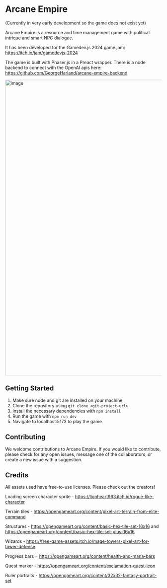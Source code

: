 # Arcane Empire

(Currently in very early development so the game does not exist yet)

Arcane Empire is a resource and time management game with political intrique and smart NPC dialogue.

It has been developed for the Gamedev.js 2024 game jam: https://itch.io/jam/gamedevjs-2024

The game is built with Phaser.js in a Preact wrapper. There is a node backend to connect with the OpenAI apis here: https://github.com/GeorgeHarland/arcane-empire-backend

<img width="952" alt="image" src="https://github.com/GeorgeHarland/arcane-empire/assets/37070520/35de4e8d-418a-46ac-b94f-a7c4ea3a8372">

## Getting Started

1. Make sure node and git are installed on your machine
2. Clone the repository using `git clone <git-project-url>`
3. Install the necessary dependencies with `npm install`
4. Run the game with `npm run dev`
5. Navigate to localhost:5173 to play the game

## Contributing

We welcome contributions to Arcane Empire. If you would like to contribute, please check for any open issues, message one of the collaborators, or create a new issue with a suggestion.

## Credits

All assets used have free-to-use licenses. Please check out the creators!

Loading screen character sprite - https://lionheart963.itch.io/rogue-like-character

Terrain tiles - https://opengameart.org/content/pixel-art-terrain-from-elite-command

Structures - https://opengameart.org/content/basic-hex-tile-set-16x16 and https://opengameart.org/content/basic-hex-tile-set-plus-16x16

Wizards - https://free-game-assets.itch.io/mage-towers-pixel-art-for-tower-defense

Progress bars = https://opengameart.org/content/health-and-mana-bars

Quest marker - https://opengameart.org/content/exclamation-quest-icon

Ruler portraits - https://opengameart.org/content/32x32-fantasy-portrait-set
